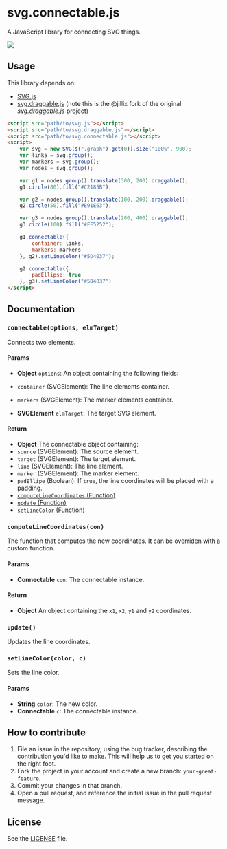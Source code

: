 svg.connectable.js
==================
A JavaScript library for connecting SVG things.

[![](http://i.imgur.com/VPZjM3v.png)](http://jillix.github.io/svg.connectable.js/)

## Usage

This library depends on:

 - [SVG.js](https://github.com/wout/svg.js)
 - [svg.draggable.js](https://github.com/jillix/svg.draggable.js) (note this is the @jillix fork of the original *svg.draggable.js* project)

```html
<script src="path/to/svg.js"></script>
<script src="path/to/svg.draggable.js"></script>
<script src="path/to/svg.connectable.js"></script>
<script>
    var svg = new SVG($(".graph").get(0)).size("100%", 900);
    var links = svg.group();
    var markers = svg.group();
    var nodes = svg.group();

    var g1 = nodes.group().translate(300, 200).draggable();
    g1.circle(80).fill("#C2185B");

    var g2 = nodes.group().translate(100, 200).draggable();
    g2.circle(50).fill("#E91E63");

    var g3 = nodes.group().translate(200, 400).draggable();
    g3.circle(100).fill("#FF5252");

    g1.connectable({
        container: links,
        markers: markers
    }, g2).setLineColor("#5D4037");

    g2.connectable({
        padEllipse: true
    }, g3).setLineColor("#5D4037")
</script>
```

## Documentation

### `connectable(options, elmTarget)`
Connects two elements.

#### Params
- **Object** `options`: An object containing the following fields:
 - `container` (SVGElement): The line elements container.
 - `markers` (SVGElement): The marker elements container.

- **SVGElement** `elmTarget`: The target SVG element.

#### Return
- **Object** The connectable object containing:
 - `source` (SVGElement): The source element.
 - `target` (SVGElement): The target element.
 - `line` (SVGElement): The line element.
 - `marker` (SVGElement): The marker element.
 - `padEllipe` (Boolean): If `true`, the line coordinates will be placed with a padding.
 - [`computeLineCoordinates` (Function)](#computelinecoordinatescon)
 - [`update` (Function)](#update)
 - [`setLineColor` (Function)](#setlinecolorcolor-c)

### `computeLineCoordinates(con)`
The function that computes the new coordinates.
It can be overriden with a custom function.

#### Params
- **Connectable** `con`: The connectable instance.

#### Return
- **Object** An object containing the `x1`, `x2`, `y1` and `y2` coordinates.

### `update()`
Updates the line coordinates.

### `setLineColor(color, c)`
Sets the line color.

#### Params
- **String** `color`: The new color.
- **Connectable** `c`: The connectable instance.

## How to contribute
1. File an issue in the repository, using the bug tracker, describing the
   contribution you'd like to make. This will help us to get you started on the
   right foot.
2. Fork the project in your account and create a new branch:
   `your-great-feature`.
3. Commit your changes in that branch.
4. Open a pull request, and reference the initial issue in the pull request
   message.

## License
See the [LICENSE](./LICENSE) file.
